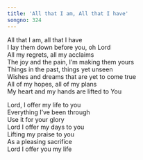 ```yaml
---
title: 'All that I am, All that I have'
songno: 324
---
```

All that I am, all that I have  
I lay them down before you, oh Lord  
All my regrets, all my acclaims  
The joy and the pain, I’m making them yours  
Things in the past, things yet unseen  
Wishes and dreams that are yet to come true  
All of my hopes, all of my plans  
My heart and my hands are lifted to You  
  
Lord, I offer my life to you  
Everything I’ve been through  
Use it for your glory  
Lord I offer my days to you  
Lifting my praise to you  
As a pleasing sacrifice  
Lord I offer you my life  
